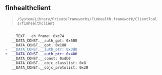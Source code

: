 ## finhealthclient

> `/System/Library/PrivateFrameworks/FinHealth.framework/ClientTools/finhealthclient`

```diff

   __TEXT.__eh_frame: 0xc74
   __DATA_CONST.__auth_got: 0x508
   __DATA_CONST.__got: 0x188
-  __DATA_CONST.__auth_ptr: 0x3d8
+  __DATA_CONST.__auth_ptr: 0x400
   __DATA_CONST.__const: 0xdb0
   __DATA_CONST.__objc_classlist: 0x8
   __DATA_CONST.__objc_protolist: 0x20

```
